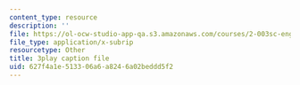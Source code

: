 ```yaml
---
content_type: resource
description: ''
file: https://ol-ocw-studio-app-qa.s3.amazonaws.com/courses/2-003sc-engineering-dynamics-fall-2011/627f4a1e513306a6a8246a02beddd5f2_NHedXxUO-Bg.srt
file_type: application/x-subrip
resourcetype: Other
title: 3play caption file
uid: 627f4a1e-5133-06a6-a824-6a02beddd5f2
---
```

